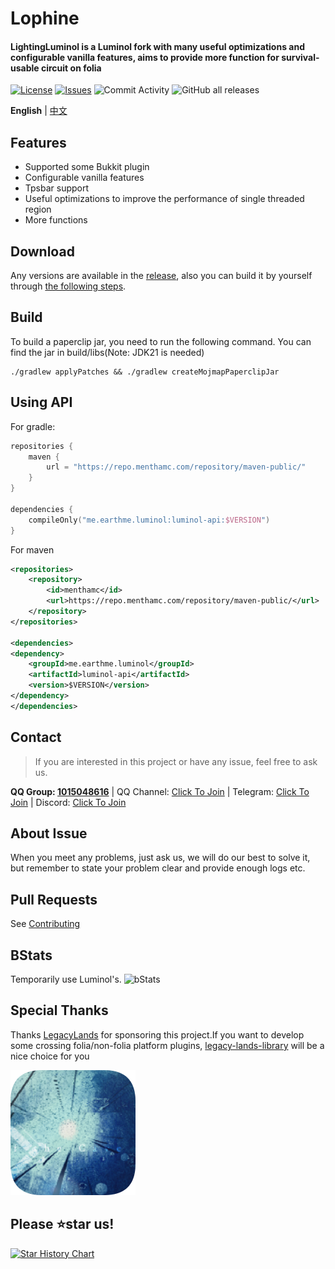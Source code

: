 [//]: # (<img src="./public/image/Lophine_LL方_白_字.png" alt="Logo" align="right" width="250">)

# Lophine

<h4>LightingLuminol is a Luminol fork with many useful optimizations and configurable vanilla features, aims to provide more function for survival-usable circuit on folia</h4>

[![License](https://img.shields.io/github/license/LuminolMC/LightingLuminol?style=flat-square)](LICENSE.md)
[![Issues](https://img.shields.io/github/issues/LuminolMC/LightingLuminol?style=flat-square)](https://github.com/LuminolMC/Luminol/issues)
![Commit Activity](https://img.shields.io/github/commit-activity/w/LuminolMC/LightingLuminol?style=flat-square)
![GitHub all releases](https://img.shields.io/github/downloads/LuminolMC/LightingLuminol/total?style=flat-square)

**English** | [中文](./README.md)

## Features
 - Supported some Bukkit plugin
 - Configurable vanilla features
 - Tpsbar support
 - Useful optimizations to improve the performance of single threaded region
 - More functions

## Download
Any versions are available in the [release](https://github.com/LuminolMC/LightingLuminol/releases), also you can build it by yourself through [the following steps](./README_EN.md#Build).

## Build
To build a paperclip jar, you need to run the following command. You can find the jar in build/libs(Note: JDK21 is needed)
 ```shell
 ./gradlew applyPatches && ./gradlew createMojmapPaperclipJar
```
## Using API
For gradle:

```kotlin
repositories {
    maven {
        url = "https://repo.menthamc.com/repository/maven-public/"
    }
}

dependencies {
    compileOnly("me.earthme.luminol:luminol-api:$VERSION")
}
 ```

For maven

```xml
<repositories>
    <repository>
        <id>menthamc</id>
        <url>https://repo.menthamc.com/repository/maven-public/</url>
    </repository>
</repositories>

<dependencies>
<dependency>
    <groupId>me.earthme.luminol</groupId>
    <artifactId>luminol-api</artifactId>
    <version>$VERSION</version>
</dependency>
</dependencies>
```

## Contact
> If you are interested in this project or have any issue, feel free to ask us.

**QQ Group: [1015048616](http://qm.qq.com/cgi-bin/qm/qr?_wv=1027&k=hTPlI5j6XB8pgk4sdx6RkjhBPGG1r4IR&authKey=pnu6uCKQP7Sja2CJWC15Qi3BeI%2FAsh8tU4m5muufMBjbB3zz%2BwHBZCTRRdSNKhld&noverify=0&group_code=1015048616)** | QQ Channel: [Click To Join](https://pd.qq.com/s/eq9krf9j) | Telegram: [Click To Join](https://t.me/LuminolMinecraft) | Discord: [Click To Join](https://discord.gg/Qd7m3V6eDx)

## About Issue
When you meet any problems, just ask us, we will do our best to solve it, but remember to state your problem clear and provide enough logs etc.</br>

## Pull Requests
See [Contributing](./docs/CONTRIBUTING_EN.md)

## BStats
Temporarily use Luminol's.
![bStats](https://bstats.org/signatures/server-implementation/Luminol.svg "bStats")

## Special Thanks
Thanks [LegacyLands](https://github.com/LegacyLands) for sponsoring this project.If you want to develop some crossing folia/non-folia platform plugins, [legacy-lands-library](https://github.com/LegacyLands/legacy-lands-library/) will be a nice choice for you

![legacy-lands-logo](public/image/legacy-lands-logo.png)

## Please ⭐star us!
<a href="https://star-history.com/#LuminolMC/Luminol&LuminolMC/LightingLuminol&Date">
  <picture>
    <source media="(prefers-color-scheme: dark)" srcset="https://api.star-history.com/svg?repos=LuminolMC/Luminol%2CLuminolMC/LightingLuminol&type=Date&theme=dark" />
    <source media="(prefers-color-scheme: light)" srcset="https://api.star-history.com/svg?repos=LuminolMC/Luminol%2CLuminolMC/LightingLuminol&type=Date" />
    <img alt="Star History Chart" src="https://api.star-history.com/svg?repos=LuminolMC/Luminol%2CLuminolMC/LightingLuminol&type=Date" />
  </picture>
</a>
